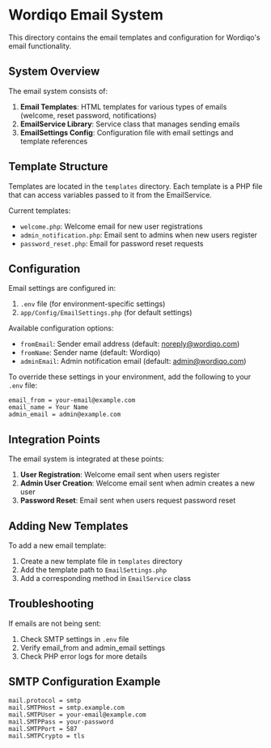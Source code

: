# Wordiqo Email System

This directory contains the email templates and configuration for Wordiqo's email functionality.

## System Overview

The email system consists of:

1. **Email Templates**: HTML templates for various types of emails (welcome, reset password, notifications)
2. **EmailService Library**: Service class that manages sending emails
3. **EmailSettings Config**: Configuration file with email settings and template references

## Template Structure

Templates are located in the `templates` directory. Each template is a PHP file that can access variables passed to it from the EmailService.

Current templates:
- `welcome.php`: Welcome email for new user registrations
- `admin_notification.php`: Email sent to admins when new users register
- `password_reset.php`: Email for password reset requests

## Configuration

Email settings are configured in:
1. `.env` file (for environment-specific settings)
2. `app/Config/EmailSettings.php` (for default settings)

Available configuration options:
- `fromEmail`: Sender email address (default: noreply@wordiqo.com)
- `fromName`: Sender name (default: Wordiqo)
- `adminEmail`: Admin notification email (default: admin@wordiqo.com)

To override these settings in your environment, add the following to your `.env` file:
```
email_from = your-email@example.com
email_name = Your Name
admin_email = admin@example.com
```

## Integration Points

The email system is integrated at these points:
1. **User Registration**: Welcome email sent when users register
2. **Admin User Creation**: Welcome email sent when admin creates a new user
3. **Password Reset**: Email sent when users request password reset

## Adding New Templates

To add a new email template:
1. Create a new template file in `templates` directory
2. Add the template path to `EmailSettings.php`
3. Add a corresponding method in `EmailService` class

## Troubleshooting

If emails are not being sent:
1. Check SMTP settings in `.env` file
2. Verify email_from and admin_email settings
3. Check PHP error logs for more details

## SMTP Configuration Example

```
mail.protocol = smtp
mail.SMTPHost = smtp.example.com
mail.SMTPUser = your-email@example.com
mail.SMTPPass = your-password
mail.SMTPPort = 587
mail.SMTPCrypto = tls
``` 